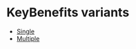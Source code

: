 # KeyBenefits variants

- [Single](/components/key-benefits/single)
- [Multiple](/components/key-benefits/multiple)
